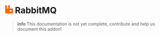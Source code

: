 # ![RabbitMQ Logo](../assets/rabbitmq-small.png "RabbitMQ") RabbitMQ

>**info**
> This documentation is not yet complete, contribute and help us document this addon!

